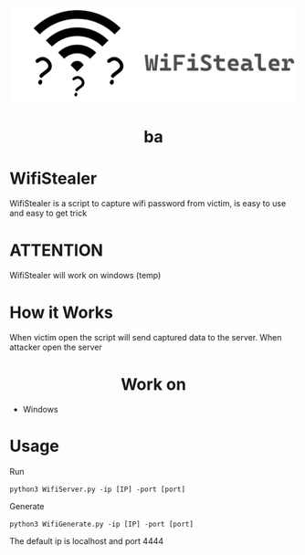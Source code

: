 ![](WifiSteal.jpg)
<h1 align="center">ba</h1>


# WifiStealer
WifiStealer is a script to capture wifi password from victim, is easy to use and easy to get trick

# ATTENTION
WifiStealer will work on windows (temp)


# How it Works

When victim open the script will send captured data to the server. When attacker open the server
<h1 align="center">Work on</h1>

- Windows 

# Usage
Run
```
python3 WifiServer.py -ip [IP] -port [port]
```
Generate
```
python3 WifiGenerate.py -ip [IP] -port [port]
```

The default ip is localhost and port 4444

